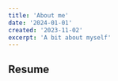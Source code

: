 ```yaml
---
title: 'About me'
date: '2024-01-01'
created: '2023-11-02'
excerpt: 'A bit about myself'
---
```


## Resume
